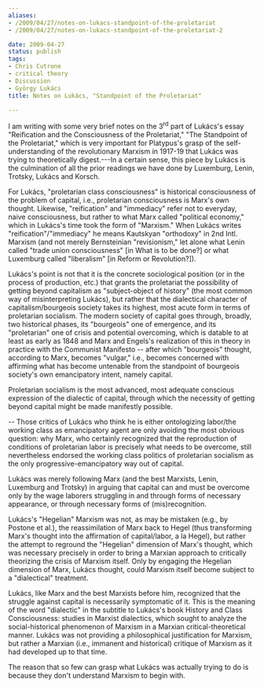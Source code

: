 ```yaml
---
aliases:
- /2009/04/27/notes-on-lukacs-standpoint-of-the-proletariat
- /2009/04/27/notes-on-lukacs-standpoint-of-the-proletariat-2

date: 2009-04-27
status: publish
tags:
- Chris Cutrone
- critical theory
- Discussion
- György Lukács
title: Notes on Lukács, "Standpoint of the Proletariat"

---
```

I am writing with some very brief notes on the 3<sup>rd</sup> part of Lukács's essay "Reification and the Consciousness of the Proletariat," "The Standpoint of the Proletariat," which is very important for Platypus's grasp of the self-understanding of the revolutionary Marxism in 1917-19 that Lukács was trying to theoretically digest.---In a certain sense, this piece by Lukács is the culmination of all the prior readings we have done by Luxemburg, Lenin, Trotsky, Lukács and Korsch.

For Lukács, "proletarian class consciousness" is historical consciousness of the problem of capital, i.e., proletarian consciousness is Marx's own thought. Likewise, "reification" and "immediacy" refer not to everyday, naive consciousness, but rather to what Marx called "political economy," which in Lukács's time took the form of "Marxism." When Lukács writes "reification"/"immediacy" he means Kautskyan "orthodoxy" in 2nd Intl. Marxism (and not merely Bernsteinian "revisionism," let alone what Lenin called "trade union consciousness" [in What is to be done?] or what Luxemburg called "liberalism" [in Reform or Revolution?]).

Lukács's point is not that it is the concrete sociological position (or in the process of production, etc.) that grants the proletariat the possibility of getting beyond capitalism as "subject-object of history" (the most common way of misinterpreting Lukács), but rather that the dialectical character of capitalism/bourgeois society takes its highest, most acute form in terms of proletarian socialism. The modern society of capital goes through, broadly, two historical phases, its "bourgeois" one of emergence, and its "proletarian" one of crisis and potential overcoming, which is datable to at least as early as 1848 and Marx and Engels's realization of this in theory in practice with the Communist Manifesto -- after which "bourgeois" thought, according to Marx, becomes "vulgar," i.e., becomes concerned with affirming what has become untenable from the standpoint of bourgeois society's own emancipatory intent, namely capital.

Proletarian socialism is the most advanced, most adequate conscious expression of the dialectic of capital, through which the necessity of getting beyond capital might be made manifestly possible.

-- Those critics of Lukács who think he is either ontologizing labor/the working class as emancipatory agent are only avoiding the most obvious question: why Marx, who certainly recognized that the reproduction of conditions of proletarian labor is precisely what needs to be overcome, still nevertheless endorsed the working class politics of proletarian socialism as the only progressive-emancipatory way out of capital.

Lukács was merely following Marx (and the best Marxists, Lenin, Luxemburg and Trotsky) in arguing that capital can and must be overcome only by the wage laborers struggling in and through forms of necessary appearance, or through necessary forms of (mis)recognition.

Lukács's "Hegelian" Marxism was not, as may be mistaken (e.g., by Postone et al.), the reassimilation of Marx back to Hegel (thus transforming Marx's thought into the affirmation of capital/labor, a la Hegel), but rather the attempt to reground the "Hegelian" dimension of Marx's thought, which was necessary precisely in order to bring a Marxian approach to critically theorizing the crisis of Marxism itself. Only by engaging the Hegelian dimension of Marx, Lukács thought, could Marxism itself become subject to a "dialectical" treatment.

Lukács, like Marx and the best Marxists before him, recognized that the struggle against capital is necessarily symptomatic of it. This is the meaning of the word "dialectic" in the subtitle to Lukács's book History and Class Consciousness: studies in Marxist dialectics, which sought to analyze the social-historical phenomenon of Marxism in a Marxian critical-theoretical manner. Lukács was not providing a philosophical justification for Marxism, but rather a Marxian (i.e., immanent and historical) critique of Marxism as it had developed up to that time.

The reason that so few can grasp what Lukács was actually trying to do is because they don't understand Marxism to begin with.
